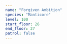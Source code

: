 ```yaml
---
name: "Forgiven Ambition"
species: "Manticore"
level: 100
start_floor: 26
end_floor: 27
patrol: false
---
```

